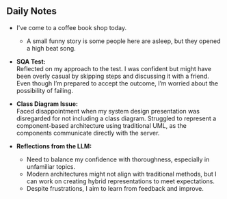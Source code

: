 ## Daily Notes

- I've come to a coffee book shop today.
    - A small funny story is some people here are asleep, but they opened a high beat song.

- **SQA Test:**  
  Reflected on my approach to the test. I was confident but might have been overly casual by skipping steps and discussing it with a friend. Even though I’m prepared to accept the outcome, I’m worried about the possibility of failing.  

- **Class Diagram Issue:**  
  Faced disappointment when my system design presentation was disregarded for not including a class diagram. Struggled to represent a component-based architecture using traditional UML, as the components communicate directly with the server.  

- **Reflections from the LLM:**  
  - Need to balance my confidence with thoroughness, especially in unfamiliar topics.  
  - Modern architectures might not align with traditional methods, but I can work on creating hybrid representations to meet expectations.  
  - Despite frustrations, I aim to learn from feedback and improve.  